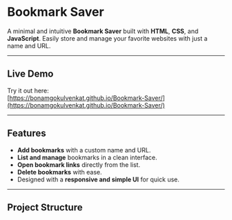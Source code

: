 #  Bookmark Saver

A minimal and intuitive **Bookmark Saver** built with **HTML**, **CSS**, and **JavaScript**. Easily store and manage your favorite websites with just a name and URL.

---

##  Live Demo
Try it out here:  
[https://bonamgokulvenkat.github.io/Bookmark-Saver/](https://bonamgokulvenkat.github.io/Bookmark-Saver/)

---

##  Features
- **Add bookmarks** with a custom name and URL.
- **List and manage** bookmarks in a clean interface.
- **Open bookmark links** directly from the list.
- **Delete bookmarks** with ease.
- Designed with a **responsive and simple UI** for quick use.

---

##  Project Structure
